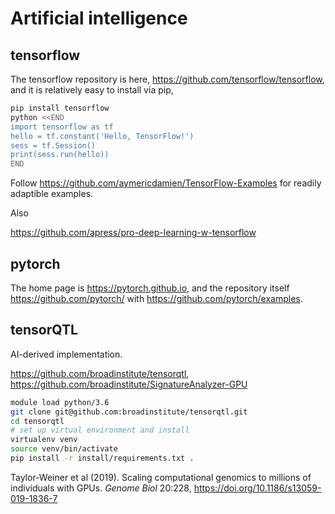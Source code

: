 # Artificial intelligence

## tensorflow

The tensorflow repository is here, https://github.com/tensorflow/tensorflow, and it is relatively easy to install via pip,
```bash
pip install tensorflow
python <<END
import tensorflow as tf
hello = tf.constant('Hello, TensorFlow!')
sess = tf.Session()
print(sess.run(hello))
END
```
Follow https://github.com/aymericdamien/TensorFlow-Examples for readily adaptible examples.

Also

https://github.com/apress/pro-deep-learning-w-tensorflow

## pytorch

The home page is https://pytorch.github.io, and the repository itself https://github.com/pytorch/ with https://github.com/pytorch/examples.

## tensorQTL

AI-derived implementation.

https://github.com/broadinstitute/tensorqtl, https://github.com/broadinstitute/SignatureAnalyzer-GPU

```bash
module load python/3.6
git clone git@github.com:broadinstitute/tensorqtl.git
cd tensorqtl
# set up virtual environment and install
virtualenv venv
source venv/bin/activate
pip install -r install/requirements.txt .
```

Taylor-Weiner et al (2019). Scaling computational genomics to millions of individuals with GPUs. *Genome Biol* 20:228,
https://doi.org/10.1186/s13059-019-1836-7
